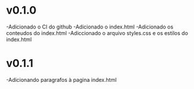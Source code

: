# v0.1.0
-Adicionado o CI do github
-Adicionado o index.html
-Adicionado os conteudos do index.html
-Adiccionado o arquivo styles.css e os estilos do index.html

# v0.1.1
-Adicionando paragrafos à pagina index.html
